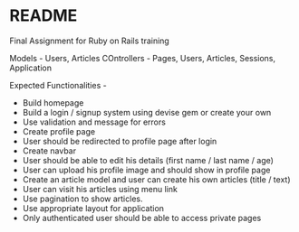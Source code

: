 # README

Final Assignment for Ruby on Rails training

Models - Users, Articles
COntrollers - Pages, Users, Articles, Sessions, Application

Expected Functionalities - 


* Build homepage
* Build a login / signup system using devise gem or create your own
* Use validation and message for errors
* Create profile page
* User should be redirected to profile page after login
* Create navbar 
* User should be able to edit his details (first name / last name / age)
* User can upload his profile image and should show in profile page
* Create an article model and user can create his own articles (title / text)
* User can visit his articles using menu link
* Use pagination to show articles.
* Use appropriate layout for application
* Only authenticated user should be able to access private pages

